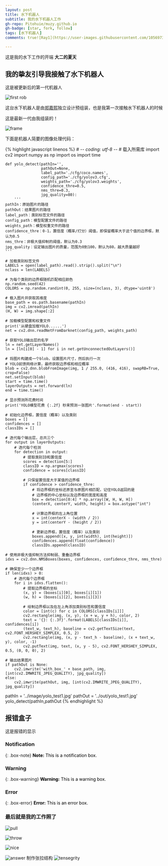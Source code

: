 ```yaml
---
layout: post
title: 水下机器人
subtitle: 我的水下机器人工作
gh-repo: Pitohuie/muzy.github.io
gh-badge: [star, fork, follow]
tags: [水下机器人]
comments: true![Ray1](https://user-images.githubusercontent.com/105697385/173609268-e65d9168-5c21-458a-b039-cb277abc9f96.jpg)

---
```

这是我的水下工作的开端
**大二的夏天**

## 我的挚友引导我接触了水下机器人




这是被更新后的第一代机器人


![first rob](https://user-images.githubusercontent.com/105697385/173712687-35cf93ab-7f58-48ee-926f-4ff20c9a223c.jpg)

这台水下机器人是由[郑嘉熙](https://jiaxizheng.com/)独立设计预组装，也是我第一次接触水下机器人的时候

这是最新一代由我组装的！


![frame](https://user-images.githubusercontent.com/105697385/173713146-d7747094-9856-4be3-9204-1fa663c490c8.jpg)


下面是机器人简要的图像处理代码：



{% highlight javascript linenos %}
    # -*- coding: utf-8 -*-
    # 载入所需库
    import cv2
    import numpy as np
    import os
    import time
 
 
    def yolo_detect(pathIn='',
                    pathOut=None,
                    label_path='./cfg/coco.names',
                    config_path='./cfg/yolov3.cfg',
                    weights_path='./cfg/yolov3.weights',
                    confidence_thre=0.5,
                    nms_thre=0.3,
                    jpg_quality=80):
        '''
    pathIn：原始图片的路径
    pathOut：结果图片的路径
    label_path：类别标签文件的路径
    config_path：模型配置文件的路径
    weights_path：模型权重文件的路径
    confidence_thre：0-1，置信度（概率/打分）阈值，即保留概率大于这个值的边界框，默认为0.5
    nms_thre：非极大值抑制的阈值，默认为0.3
    jpg_quality：设定输出图片的质量，范围为0到100，默认为80，越大质量越好
    '''
 
    # 加载类别标签文件
    LABELS = open(label_path).read().strip().split("\n")
    nclass = len(LABELS)
 
    # 为每个类别的边界框随机匹配相应颜色
    np.random.seed(42)
    COLORS = np.random.randint(0, 255, size=(nclass, 3), dtype='uint8')
 
    # 载入图片并获取其维度
    base_path = os.path.basename(pathIn)
    img = cv2.imread(pathIn)
    (H, W) = img.shape[:2]
 
    # 加载模型配置和权重文件
    print('从硬盘加载YOLO......')
    net = cv2.dnn.readNetFromDarknet(config_path, weights_path)
 
    # 获取YOLO输出层的名字
    ln = net.getLayerNames()
    ln = [ln[i[0] - 1] for i in net.getUnconnectedOutLayers()]
 
    # 将图片构建成一个blob，设置图片尺寸，然后执行一次
    # YOLO前馈网络计算，最终获取边界框和相应概率
    blob = cv2.dnn.blobFromImage(img, 1 / 255.0, (416, 416), swapRB=True, crop=False)
    net.setInput(blob)
    start = time.time()
    layerOutputs = net.forward(ln)
    end = time.time()
 
    # 显示预测所花费时间
    print('YOLO模型花费 {:.2f} 秒来预测一张图片'.format(end - start))
 
    # 初始化边界框，置信度（概率）以及类别
    boxes = []
    confidences = []
    classIDs = []
 
    # 迭代每个输出层，总共三个
    for output in layerOutputs:
        # 迭代每个检测
        for detection in output:
            # 提取类别ID和置信度
            scores = detection[5:]
            classID = np.argmax(scores)
            confidence = scores[classID]
 
            # 只保留置信度大于某值的边界框
            if confidence > confidence_thre:
                # 将边界框的坐标还原至与原图片相匹配，记住YOLO返回的是
                # 边界框的中心坐标以及边界框的宽度和高度
                box = detection[0:4] * np.array([W, H, W, H])
                (centerX, centerY, width, height) = box.astype("int")
 
                # 计算边界框的左上角位置
                x = int(centerX - (width / 2))
                y = int(centerY - (height / 2))
 
                # 更新边界框，置信度（概率）以及类别
                boxes.append([x, y, int(width), int(height)])
                confidences.append(float(confidence))
                classIDs.append(classID)
 
    # 使用非极大值抑制方法抑制弱、重叠边界框
    idxs = cv2.dnn.NMSBoxes(boxes, confidences, confidence_thre, nms_thre)
 
    # 确保至少一个边界框
    if len(idxs) > 0:
        # 迭代每个边界框
        for i in idxs.flatten():
            # 提取边界框的坐标
            (x, y) = (boxes[i][0], boxes[i][1])
            (w, h) = (boxes[i][2], boxes[i][3])
 
            # 绘制边界框以及在左上角添加类别标签和置信度
            color = [int(c) for c in COLORS[classIDs[i]]]
            cv2.rectangle(img, (x, y), (x + w, y + h), color, 2)
            text = '{}: {:.3f}'.format(LABELS[classIDs[i]], confidences[i])
            (text_w, text_h), baseline = cv2.getTextSize(text, cv2.FONT_HERSHEY_SIMPLEX, 0.5, 2)
            cv2.rectangle(img, (x, y - text_h - baseline), (x + text_w, y), color, -1)
            cv2.putText(img, text, (x, y - 5), cv2.FONT_HERSHEY_SIMPLEX, 0.5, (0, 0, 0), 2)
 
    # 输出结果图片
    if pathOut is None:
        cv2.imwrite('with_box_' + base_path, img, [int(cv2.IMWRITE_JPEG_QUALITY), jpg_quality])
    else:
        cv2.imwrite(pathOut, img, [int(cv2.IMWRITE_JPEG_QUALITY), jpg_quality])
 
pathIn = '../image/yolo_test1.jpg'
pathOut = '../out/yolo_test1.jpg'
yolo_detect(pathIn,pathOut
{% endhighlight %}

## 报错盒子
这是报错的显示

### Notification

{: .box-note}
**<font color=black>Note:</font>** <font color=black>This is a notification box.</font>

### Warning

{: .box-warning}
**<font color=black>Warning:</font>**  <font color=black>This is a warning box.</font>

### Error

{: .box-error}
**<font color=black>Error:</font>** <font color=black>This is an error box.</font>

### 最后就是我的工作照了

![pull](https://user-images.githubusercontent.com/105697385/173714435-69bd34da-9b39-4883-bbad-22df6e6421cf.jpg)

![throw](https://user-images.githubusercontent.com/105697385/173714878-c7a6a669-9458-472c-8d25-1de2dc263da6.jpg)

![nice](https://user-images.githubusercontent.com/105697385/173714917-d10cf2f2-f96f-4bb1-a3fd-7d62f1ce3aaf.jpg)

![answer](https://user-images.githubusercontent.com/105697385/173715030-862bf0fa-b8f5-43fd-a0b7-c2a3c835e593.jpg)
制作张拉结构
![tensegrity](https://user-images.githubusercontent.com/105697385/173715064-f382e79c-faf4-4181-a73f-981eba620c9f.jpg)



